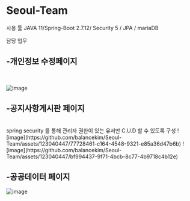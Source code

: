 # Seoul-Team




사용 툴
JAVA 11/Spring-Boot 2.7.12/ Security 5 / JPA / mariaDB

담당 업무 

<h2>-개인정보 수정페이지</h2>
<br>
  
  
  ![image](https://github.com/balancekim/Seoul-Team/assets/123040447/e85ed610-9778-479b-a4db-06948f26d3c3)

<h2>-공지사항게시판 페이지</h2>
 <br>
    spring security 를 통해 관리자 권한이 있는 유저만 C.U.D 할 수 있도록 구성 
   ![image](https://github.com/balancekim/Seoul-Team/assets/123040447/77728461-c164-4548-9321-e85a36d47b6b)
   ![image](https://github.com/balancekim/Seoul-Team/assets/123040447/bf994437-9f71-4bcb-8c77-4b9718c4b12e)




<h2>-공공데이터 페이지</h2>

![image](https://github.com/balancekim/Seoul-Team/assets/123040447/06a7bf9f-4d48-47d1-8e4a-5b4b874fad1f)



